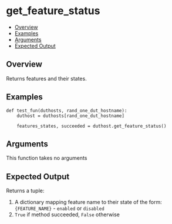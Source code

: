 # get_feature_status

- [Overview](#overview)
- [Examples](#examples)
- [Arguments](#arguments)
- [Expected Output](#expected-output)

## Overview
Returns features and their states.

## Examples
```
def test_fun(duthosts, rand_one_dut_hostname):
    duthost = duthosts[rand_one_dut_hostname]

    features_states, succeeded = duthost.get_feature_status()
```

## Arguments
This function takes no arguments

## Expected Output
Returns a tuple:
1. A dictionary mapping feature name to their state of the form: `{FEATURE_NAME}` - `enabled` or `disabled`
2. `True` if method succeeded, `False` otherwise